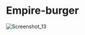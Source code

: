 # Empire-burger
![Screenshot_13](https://user-images.githubusercontent.com/74790193/195394165-a94a166a-2c71-490a-8418-bdf5ff4b7ad6.png)

